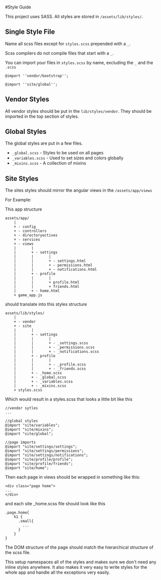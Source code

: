 #Style Guide

This project uses SASS. All styles are stored in `/assets/lib/styles/`.

## Single Style File

Name all scss files except for `styles.scss` prepended with a `_`.

Scss compilers do not compile files that start with a `_`.

You can import your files in `styles.scss` by name, excluding the `_` and the `.scss`

`@import ''vendor/bootstrap'';`


`@import ''site/global'';`

## Vendor Styles

All vendor styles should be put in the `lib/styles/vendor`.
They should be imported in the top section of styles.

## Global Styles

The global styles are put in a few files.

* `_global.scss`  - Styles to be used on all pages
* `_variables.scss` - Used to set sizes and colors globally
* `_mixins.scss` - A collection of mixins

## Site Styles

The sites styles should mirror the angular views in the `/assets/app/views`

For Example:

This app structure

```
assets/app/
    |
    + - config
    + - controllers
    + - directoryectives
    + - services
    + - views
    |       |
    |       + - settings
    |       |       |
    |       |       + - settings.html
    |       |       + - permissions.html
    |       |       + - notifications.html
    |       + - profile
    |       |       |
    |       |       + profile.html
    |       |       + friends.html
    |       + - home.html
    + game_app.js
```
should translate into this styles structure
```
assets/lib/styles/
    |
    + - vendor
    + - site
    |       |
    |       + - settings
    |       |       |
    |       |       + - _settings.scss
    |       |       + - _permissions.scss
    |       |       + - _notifications.scss
    |       + - profile
    |       |       |
    |       |       + - _profile.scss
    |       |       + - _friends.scss
    |       + - _home.scss
    |       + - _global.scss
    |       + - _variables.scss
    |       + - _mixins.scss
    + styles.scss
```
Which would result in a styles.scss that looks a little bit like this
```
//vendor sytles
...

//global styles
@import "site/variables";
@import "site/mixins";
@import "site/global";

//page imports
@import "site/settings/settings";
@import "site/settings/permissions";
@import "site/settings/notifications";
@import "site/profile/profile";
@import "site/profile/friends";
@import "site/home";
```
Then each page in views should be wrapped in something like this:
```
<div class="page home">
...
</div>
```
and each site _home.scss file should look like this
```
.page.home{
    h1 {
      .small{
        ...
      }
    }
}
```
The DOM structure of the page should match the hierarchical structure of the scss file.

This setup namespaces all of the styles and makes sure we don't need any inline styles anywhere. It also makes it very
easy to write styles for the whole app and handle all the exceptions very easily.
